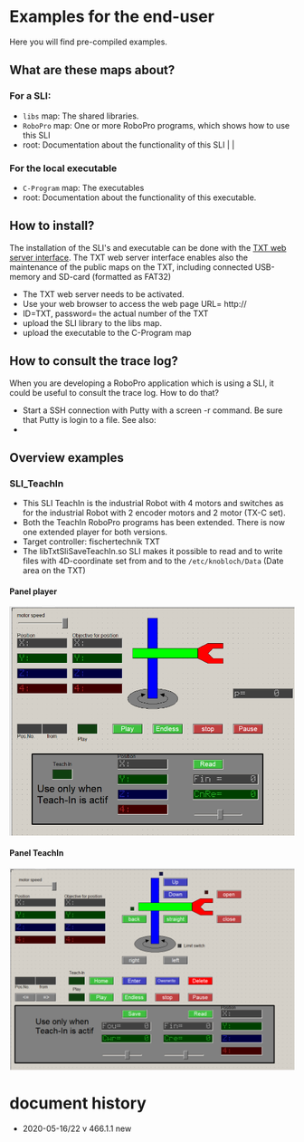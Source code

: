 # Examples for the end-user

Here you will find pre-compiled examples.
## What are these maps about?
### For a SLI:
- `libs` map: The shared libraries. 
- `RoboPro` map: One or more RoboPro programs, which shows how to use this SLI
- root: Documentation about the functionality of this SLI  |   |  

### For the local executable
- `C-Program` map: The executables
- root: Documentation about the functionality of this executable.

## How to install?
The installation of the SLI's and executable can be done with the [TXT web server interface]().
The TXT web server interface enables also the maintenance of the public maps on the TXT, including connected USB-memory and SD-card (formatted as FAT32)
- The TXT web server needs to be activated.
- Use your web browser to access the web page
URL= http://<ip-addres of the TXT>
- ID=TXT, password= the actual number of the TXT
- upload the SLI library to the libs map.
- upload the executable to the C-Program map

## How to consult the trace log? 
When you are developing a RoboPro application which is using a SLI, it could be useful to consult the trace log.
How to do that?
- Start a SSH connection with Putty with a screen -r command.
  Be sure that Putty is login to a file. See also: 
- 
 
## Overview examples

### SLI_TeachIn
- This SLI TeachIn is the industrial Robot with 4 motors and switches as for the industrial Robot with 2 encoder motors and 2 motor (TX-C set).
- Both the TeachIn RoboPro programs has been extended.
  There is now one extended player for both versions.
- Target controller: fischertechnik TXT
- The libTxtSliSaveTeachIn.so SLI makes it possible to read and to write files with  4D-coordinate set from and to the `/etc/knobloch/Data` (Date area on the TXT)
#### Panel player
![console](./SLI_TeachIn/docs/player(panel_02).png)
#### Panel TeachIn
![console](./SLI_TeachIn/docs/TeachIn(panel_02).png)


# document history
- 2020-05-16/22 v 466.1.1 new
